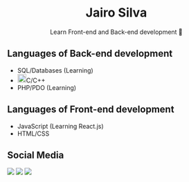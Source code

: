 <h1 align="center">Jairo Silva</h1>
<p align="center">Learn Front-end and Back-end development 🚀</p>

## Languages of Back-end development
- SQL/Databases (Learning)
- <img src="https://img.icons8.com/color/48/000000/c-plus-plus-logo.png" width="20px" />C/C++
- PHP/PDO (Learning)
## Languages of Front-end development
- JavaScript (Learning React.js)
- HTML/CSS

## Social Media
[<img src="https://img.shields.io/badge/twitter-%231DA1F2.svg?&style=for-the-badge&logo=twitter&logoColor=white" />](https://twitter.com/jairosilva2005)
[<img src = "https://img.shields.io/badge/instagram-%23E4405F.svg?&style=for-the-badge&logo=instagram&logoColor=white">](https://www.instagram.com/jairo_nth/)
[<img src = "https://img.shields.io/badge/facebook-%231877F2.svg?&style=for-the-badge&logo=facebook&logoColor=white">](https://www.facebook.com/jairo.holanda.7330)


